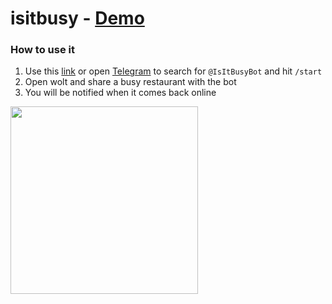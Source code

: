 # isitbusy - [Demo](https://youtu.be/jZCJEwmy0vk)

### How to use it
1. Use this [link](https://t.me/IsItBusyBot) or open [Telegram](https://web.telegram.org/) to search for `@IsItBusyBot` and hit `/start`
2. Open wolt and share a busy restaurant with the bot
3. You will be notified when it comes back online

<a href='https://youtu.be/jZCJEwmy0vk'>
  <img src="https://user-images.githubusercontent.com/5776439/132054460-17365489-d86b-4776-8927-a32665c3af9d.jpeg" width="300" >
</a>
